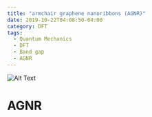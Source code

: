 ```yaml
---
title: "armchair graphene nanoribbons (AGNR)"
date: 2019-10-22T04:08:50-04:00
category: DFT
tags:
  - Quantum Mechanics
  - DFT
  - Band gap
  - AGNR
---
```


![Alt Text](https://upload.wikimedia.org/wikipedia/commons/f/fb/Cnt_gnrarm_v3.gif)



# AGNR
